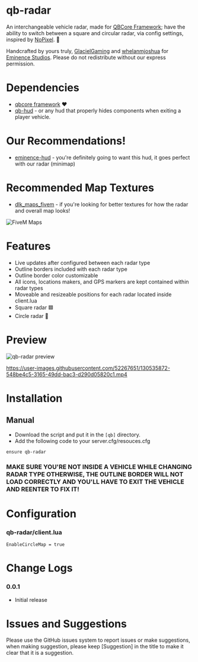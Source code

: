 # qb-radar
An interchangeable vehicle radar, made for [QBCore Framework](https://github.com/qbcore-framework); have the ability to switch between a square and circular radar, via config settings, inspired by [NoPixel](https://www.nopixel.net/). :green_heart:

Handcrafted by yours truly, [GlacielGaming](https://github.com/GlacielGaming) and [whelanmjoshua](https://github.com/whelanmjoshua) for [Eminence Studios](https://github.com/Eminence-Studios). Please do not redistribute without our express permission.

# Dependencies
* [qbcore framework](https://github.com/qbcore-framework) ❤️
* [qb-hud](https://github.com/qbcore-framework/qb-hud) - or any hud that properly hides components when exiting a player vehicle.

# Our Recommendations!
* [eminence-hud](https://github.com/whelanmjoshua/eminence-hud) - you're definitely going to want this hud, it goes perfect with our radar (minimap)

# Recommended Map Textures
* [dlk_maps_fivem](https://github.com/omgugly/dlk_maps_fivem) - if you're looking for better textures for how the radar and overall map looks!

![FiveM Maps](https://i.imgur.com/O4WFkHX.png)

# Features
* Live updates after configured between each radar type
* Outline borders included with each radar type
* Outline border color customizable
* All icons, locations makers, and GPS markers are kept contained within radar types
* Moveable and resizeable positions for each radar located inside client.lua
* Square radar 🟦
* Circle radar 🔵

# Preview
![qb-radar preview](https://i.imgur.com/puhIcBf.png)

https://user-images.githubusercontent.com/52267651/130535872-548be4c5-3165-49dd-bac3-d290d05820c1.mp4

# Installation

## Manual

* Download the script and put it in the `[qb]` directory.
* Add the following code to your server.cfg/resouces.cfg
```
ensure qb-radar
```
### MAKE SURE YOU'RE NOT INSIDE A VEHICLE WHILE CHANGING RADAR TYPE OTHERWISE, THE OUTLINE BORDER WILL NOT LOAD CORRECTLY AND YOU'LL HAVE TO EXIT THE VEHICLE AND REENTER TO FIX IT! ###

# Configuration
### qb-radar/client.lua
```
EnableCircleMap = true
```

# Change Logs
### 0.0.1
* Initial release

# Issues and Suggestions
Please use the GitHub issues system to report issues or make suggestions, when making suggestion, please keep [Suggestion] in the title to make it clear that it is a suggestion.
